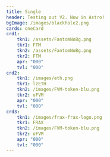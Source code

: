 ```yaml
---
title: Single
header: Testing out V2. Now in Astro!
bgImage: /images/blackhole2.png
cards: oneCard
crd1:
    tkn1: /assets/FantomNoBg.png
    tkr1: FTM
    tkn2: /assets/FantomNoBg.png
    tkr2: FTM
    apr: "000"
    tvl: "000"
crd2:
    tkn1: /images/eth.png
    tkr1: lzETH
    tkn2: /images/FVM-token-blu.png
    tkr2: oFVM
    apr: "000"
    tvl: "000"
crd3:
    tkn1: /images/frax-frax-logo.png
    tkr1: FRAX
    tkn2: /images/FVM-token-blu.png
    tkr2: oFVM
    apr: "000"
    tvl: "000"
---
```

